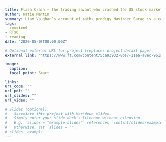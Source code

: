 ```yaml
---
title: Flash Crash — the trading savant who crashed the US stock market
author: Katie Martin
summary: Liam Vaughan’s account of maths prodigy Navinder Sarao is a cautionary tale on modern finance</br>May 7, 2020. 
tags:
- session6
- RTs6
- reading
date: "2020-05-07T00:00:00Z"

# Optional external URL for project (replaces project detail page).
external_link: "https://www.ft.com/content/5ca93932-8de7-11ea-a8ec-961a33ba80aa"

image:
  caption: 
  focal_point: Smart

links:
url_code: ""
url_pdf: ""
url_slides: ""
url_video: ""

# Slides (optional).
#   Associate this project with Markdown slides.
#   Simply enter your slide deck's filename without extension.
#   E.g. `slides = "example-slides"` references `content/slides/example-slides.md`.
#   Otherwise, set `slides = ""`.
# slides: example
---
```


